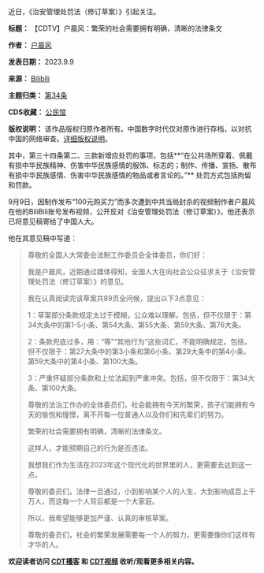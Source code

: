 
近日，《治安管理处罚法（修订草案）》引起关注。




**标题：** 【CDTV】户晨风：繁荣的社会需要拥有明确，清晰的法律条文  

**作者：** [户晨风](https://chinadigitaltimes.net/space/户晨风)  

**发表日期：** 2023.9.9  

**来源：** [Bilibili](https://chinadigitaltimes.net/space/Bilibili)  

**主题归类：** [第34条](https://chinadigitaltimes.net/space/第34条)  

**CDS收藏：** [公民馆](https://chinadigitaltimes.net/space/%E5%85%AC%E6%B0%91%E9%A6%86)  

**版权说明：** 该作品版权归原作者所有。中国数字时代仅对原作进行存档，以对抗中国的网络审查。[详细版权说明](https://chinadigitaltimes.net/chinese/copyright)。


其中，第三十四条第二、三款新增应处罚的事项，包括**“在公共场所穿着、佩戴有损中华民族精神、伤害中华民族感情的服饰、标志的；制作、传播、宣扬、散布有损中华民族感情、伤害中华民族感情的物品或者言论的。”** 处罚方式包括拘留和罚款。


9月9日，因制作发布“100元购买力”而多次遭到中共当局封杀的视频制作者户晨风在他的BiliBili账号发布视频，公开反对《治安管理处罚法（修订草案）》，他还表示已将意见稿寄给了中国人大。


他在其意见稿中写道：



> 
> 尊敬的全国人大常委会法制工作委员会全体委员，你们好：
> 
> 
> 我是户晨风，近期通过媒体得知，全国人大在向社会公众征求关于《治安管理处罚法（修订草案）》的意见。
> 
> 
> 我在认真阅读完该草案共89页全问候，提出以下3点意见：
> 
> 
> 1：草案部分条款规定太过于模糊，公众难以理解。包括，但不仅限于：第34大条中的第1-5小条、第54大条、第55大条、第59大条、第76大条。
> 
> 
> 2：条款兜底过多，用：“等”“其他行为”这些词汇，不能明确规定。包括，但不仅限于：第27大条中的第3小条和第6小条、第29大条中的第4小条、第59大条中的第4小条、第100大条。
> 
> 
> 3：严重怀疑部分条款和上位法起到严重冲突。包括，但不仅限于：第34大条、第100大条。
> 
> 
> 尊敬的法治工作办的全体委员们，社会能拥有今天的繁荣，孩子们能拥有今天的愉悦和憧憬，离不开每一位普通人以及你们和先辈们的努力。
> 
> 
> 繁荣的社会需要拥有明确，清晰的法律条文。
> 
> 
> 这样人，才能预期自己的行为是否违法。
> 
> 
> 我想我们作为生活在2023年这个现代化的世界里的人，更需要去达到这一点。
> 
> 
> 尊敬的委员们，法律一旦通过，小到影响某个人的人生，大到影响成百上千万人，而这每一个人背后都是一个大家庭。
> 
> 
> 所以，我希望能够更加严谨、认真的审核草案。
> 
> 
> 尊敬的委员们，社会的繁荣发展需要每一个人的努力，更需要像你们这样有才华的人。
> 
> 
> 


**欢迎读者访问 [CDT播客](https://open.firstory.me/user/cdt/platforms "CDT播客") 和 [CDT视频](https://www.youtube.com/@CDTChinese/videos "CDT视频") 收听/观看更多相关内容。** 

